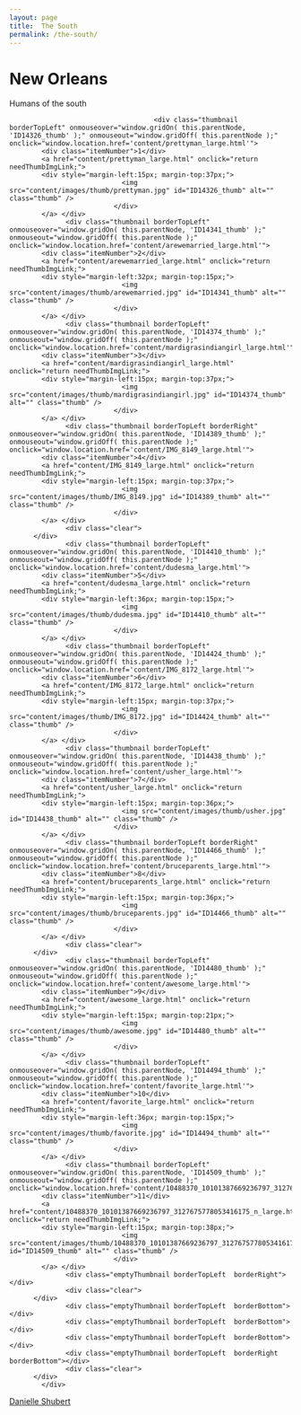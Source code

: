 ```yaml
---
layout: page
title:  The South
permalink: /the-south/
---
```


<link rel="stylesheet" type="text/css" media="screen" title="Custom Settings" href="content/custom.css" >
<link rel="stylesheet" type="text/css" media="screen" title="Custom Settings" href="../css/master-gallery.css" >


<script type="text/javascript">
window.AgMode = "publish";
cellRolloverColor="#A1A1A1";
cellColor="#949494";
</script>
<script type="text/javascript" src="./resources/js/live_update.js">
</script>

<div id="wrapper_thumb">
  
  
  <div id="sitetitle">
    <h1 onclick="clickTarget( this, 'metadata.siteTitle.value' );" id="metadata.siteTitle.value" class="textColor"></h1>
  </div>
  <div id="collectionHeader">
    <h1 onclick="clickTarget( this, 'metadata.groupTitle.value' );" id="metadata.groupTitle.value" class="textColor">New Orleans</h1>
    <p onclick="clickTarget( this, 'metadata.groupDescription.value' );" id="metadata.groupDescription.value" class="textColor">Humans of the south</p>
  </div>


  
  <div id="stage">
    <div id="index">
              
		
                                        <div class="thumbnail borderTopLeft" onmouseover="window.gridOn( this.parentNode, 'ID14326_thumb' );" onmouseout="window.gridOff( this.parentNode );" onclick="window.location.href='content/prettyman_large.html'">
            <div class="itemNumber">1</div>
            <a href="content/prettyman_large.html" onclick="return needThumbImgLink;">
            <div style="margin-left:15px; margin-top:37px;">
                                <img src="content/images/thumb/prettyman.jpg" id="ID14326_thumb" alt="" class="thumb" />
                              </div>
            </a> </div>
                  <div class="thumbnail borderTopLeft" onmouseover="window.gridOn( this.parentNode, 'ID14341_thumb' );" onmouseout="window.gridOff( this.parentNode );" onclick="window.location.href='content/arewemarried_large.html'">
            <div class="itemNumber">2</div>
            <a href="content/arewemarried_large.html" onclick="return needThumbImgLink;">
            <div style="margin-left:32px; margin-top:15px;">
                                <img src="content/images/thumb/arewemarried.jpg" id="ID14341_thumb" alt="" class="thumb" />
                              </div>
            </a> </div>
                  <div class="thumbnail borderTopLeft" onmouseover="window.gridOn( this.parentNode, 'ID14374_thumb' );" onmouseout="window.gridOff( this.parentNode );" onclick="window.location.href='content/mardigrasindiangirl_large.html'">
            <div class="itemNumber">3</div>
            <a href="content/mardigrasindiangirl_large.html" onclick="return needThumbImgLink;">
            <div style="margin-left:15px; margin-top:37px;">
                                <img src="content/images/thumb/mardigrasindiangirl.jpg" id="ID14374_thumb" alt="" class="thumb" />
                              </div>
            </a> </div>
                  <div class="thumbnail borderTopLeft borderRight" onmouseover="window.gridOn( this.parentNode, 'ID14389_thumb' );" onmouseout="window.gridOff( this.parentNode );" onclick="window.location.href='content/IMG_8149_large.html'">
            <div class="itemNumber">4</div>
            <a href="content/IMG_8149_large.html" onclick="return needThumbImgLink;">
            <div style="margin-left:15px; margin-top:37px;">
                                <img src="content/images/thumb/IMG_8149.jpg" id="ID14389_thumb" alt="" class="thumb" />
                              </div>
            </a> </div>
                  <div class="clear">
          </div>
                  <div class="thumbnail borderTopLeft" onmouseover="window.gridOn( this.parentNode, 'ID14410_thumb' );" onmouseout="window.gridOff( this.parentNode );" onclick="window.location.href='content/dudesma_large.html'">
            <div class="itemNumber">5</div>
            <a href="content/dudesma_large.html" onclick="return needThumbImgLink;">
            <div style="margin-left:36px; margin-top:15px;">
                                <img src="content/images/thumb/dudesma.jpg" id="ID14410_thumb" alt="" class="thumb" />
                              </div>
            </a> </div>
                  <div class="thumbnail borderTopLeft" onmouseover="window.gridOn( this.parentNode, 'ID14424_thumb' );" onmouseout="window.gridOff( this.parentNode );" onclick="window.location.href='content/IMG_8172_large.html'">
            <div class="itemNumber">6</div>
            <a href="content/IMG_8172_large.html" onclick="return needThumbImgLink;">
            <div style="margin-left:15px; margin-top:37px;">
                                <img src="content/images/thumb/IMG_8172.jpg" id="ID14424_thumb" alt="" class="thumb" />
                              </div>
            </a> </div>
                  <div class="thumbnail borderTopLeft" onmouseover="window.gridOn( this.parentNode, 'ID14438_thumb' );" onmouseout="window.gridOff( this.parentNode );" onclick="window.location.href='content/usher_large.html'">
            <div class="itemNumber">7</div>
            <a href="content/usher_large.html" onclick="return needThumbImgLink;">
            <div style="margin-left:15px; margin-top:36px;">
                                <img src="content/images/thumb/usher.jpg" id="ID14438_thumb" alt="" class="thumb" />
                              </div>
            </a> </div>
                  <div class="thumbnail borderTopLeft borderRight" onmouseover="window.gridOn( this.parentNode, 'ID14466_thumb' );" onmouseout="window.gridOff( this.parentNode );" onclick="window.location.href='content/bruceparents_large.html'">
            <div class="itemNumber">8</div>
            <a href="content/bruceparents_large.html" onclick="return needThumbImgLink;">
            <div style="margin-left:15px; margin-top:36px;">
                                <img src="content/images/thumb/bruceparents.jpg" id="ID14466_thumb" alt="" class="thumb" />
                              </div>
            </a> </div>
                  <div class="clear">
          </div>
                  <div class="thumbnail borderTopLeft" onmouseover="window.gridOn( this.parentNode, 'ID14480_thumb' );" onmouseout="window.gridOff( this.parentNode );" onclick="window.location.href='content/awesome_large.html'">
            <div class="itemNumber">9</div>
            <a href="content/awesome_large.html" onclick="return needThumbImgLink;">
            <div style="margin-left:15px; margin-top:21px;">
                                <img src="content/images/thumb/awesome.jpg" id="ID14480_thumb" alt="" class="thumb" />
                              </div>
            </a> </div>
                  <div class="thumbnail borderTopLeft" onmouseover="window.gridOn( this.parentNode, 'ID14494_thumb' );" onmouseout="window.gridOff( this.parentNode );" onclick="window.location.href='content/favorite_large.html'">
            <div class="itemNumber">10</div>
            <a href="content/favorite_large.html" onclick="return needThumbImgLink;">
            <div style="margin-left:36px; margin-top:15px;">
                                <img src="content/images/thumb/favorite.jpg" id="ID14494_thumb" alt="" class="thumb" />
                              </div>
            </a> </div>
                  <div class="thumbnail borderTopLeft" onmouseover="window.gridOn( this.parentNode, 'ID14509_thumb' );" onmouseout="window.gridOff( this.parentNode );" onclick="window.location.href='content/10488370_10101387669236797_3127675778053416175_n_large.html'">
            <div class="itemNumber">11</div>
            <a href="content/10488370_10101387669236797_3127675778053416175_n_large.html" onclick="return needThumbImgLink;">
            <div style="margin-left:15px; margin-top:38px;">
                                <img src="content/images/thumb/10488370_10101387669236797_3127675778053416175_n.jpg" id="ID14509_thumb" alt="" class="thumb" />
                              </div>
            </a> </div>
                  <div class="emptyThumbnail borderTopLeft  borderRight"></div>
                  <div class="clear">
          </div>
                  <div class="emptyThumbnail borderTopLeft  borderBottom"></div>
                  <div class="emptyThumbnail borderTopLeft  borderBottom"></div>
                  <div class="emptyThumbnail borderTopLeft  borderBottom"></div>
                  <div class="emptyThumbnail borderTopLeft  borderRight borderBottom"></div>
                  <div class="clear">
          </div>
            </div>
  </div>
  <div class="clear">
  </div>

  


  
  <div id="contact">
          <a href="mailto:danielleshubert@yahoo.com"> <p
        class="textColor" id="metadata.contactInfo.value">Danielle Shubert</p>
          </a>
      </div>
  <div class="clear">
  </div>
</div>
